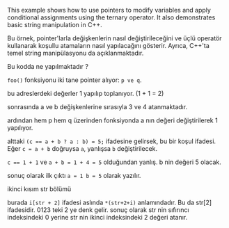 This example shows how to use pointers to modify variables and apply conditional assignments using the ternary operator. It also demonstrates basic string manipulation in C++.

Bu örnek, pointer'larla değişkenlerin nasıl değiştirileceğini ve üçlü operatör kullanarak koşullu atamaların nasıl yapılacağını gösterir. Ayrıca, C++'ta temel string manipülasyonu da açıklanmaktadır.


Bu kodda ne yapılmaktadır ?

```foo()``` fonksiyonu iki tane pointer alıyor: ```p ve q```.

bu adreslerdeki değerler 1 yapılıp toplanıyor. (1 + 1 = 2)

sonrasında a ve b değişkenlerine sırasıyla 3 ve 4 atanmaktadır.

ardından hem p hem q üzerinden fonksiyonda a nın değeri değiştirilerek
1 yapılıyor.

alttaki  ```(c == a + b ? a : b) = 5;``` ifadesine gelirsek, bu bir
koşul ifadesi. Eğer ```c = a + b``` doğruysa ```a```, yanlışsa ```b``` değiştirilecek.

```c == 1 + 1``` ve ```a + b = 1 + 4 = 5``` olduğundan yanlış. b nin değeri 5 olacak.

sonuç olarak ilk çıktı ```a = 1 b = 5``` olarak yazılır.

ikinci kısım str bölümü

burada ```i[str + 2]``` ifadesi aslında ```*(str+2+i)``` anlamındadır.
Bu da str[2] ifadesidir. 0123 teki 2 ye denk gelir. sonuç olarak
str nin sıfırıncı indeksindeki 0 yerine str nin ikinci indeksindeki 2 
değeri atanır.





